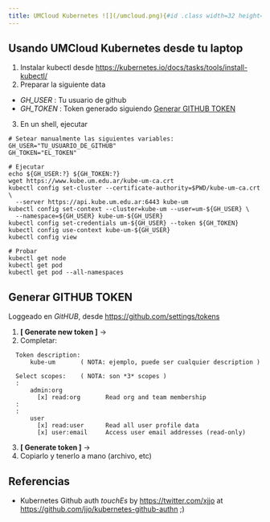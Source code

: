 ```yaml
---
title: UMCloud Kubernetes ![](/umcloud.png){#id .class width=32 height=32}
---
```


## Usando UMCloud Kubernetes desde tu laptop
1. Instalar kubectl desde <https://kubernetes.io/docs/tasks/tools/install-kubectl/>
2. Preparar la siguiente data
  - _GH\_USER_ : Tu usuario de github
  - _GH\_TOKEN_ : Token generado siguiendo [Generar GITHUB TOKEN](#generar-github-token)
3. En un shell, ejecutar

```
# Setear manualmente las siguientes variables:
GH_USER="TU_USUARIO_DE_GITHUB"
GH_TOKEN="EL_TOKEN"

# Ejecutar
echo ${GH_USER:?} ${GH_TOKEN:?}
wget https://www.kube.um.edu.ar/kube-um-ca.crt
kubectl config set-cluster --certificate-authority=$PWD/kube-um-ca.crt \
  --server https://api.kube.um.edu.ar:6443 kube-um
kubectl config set-context --cluster=kube-um --user=um-${GH_USER} \
  --namespace=${GH_USER} kube-um-${GH_USER}
kubectl config set-credentials um-${GH_USER} --token ${GH_TOKEN}
kubectl config use-context kube-um-${GH_USER}
kubectl config view

# Probar
kubectl get node
kubectl get pod
kubectl get pod --all-namespaces
```

## Generar GITHUB TOKEN

Loggeado en _GitHUB_, desde <https://github.com/settings/tokens>

1. **[ Generate new token ]** ->
2. Completar:

```
  Token description:
      kube-um       ( NOTA: ejemplo, puede ser cualquier description )

  Select scopes:    ( NOTA: son *3* scopes )
  :
      admin:org
        [x] read:org       Read org and team membership
  :
  :
      user
        [x] read:user      Read all user profile data
        [x] user:email     Access user email addresses (read-only)
```
3. **[ Generate token ]** ->
4. Copiarlo y tenerlo a mano (archivo, etc)

## Referencias

* Kubernetes Github auth _touchEs_ by <https://twitter.com/xjjo> at <https://github.com/jjo/kubernetes-github-authn> ;)
